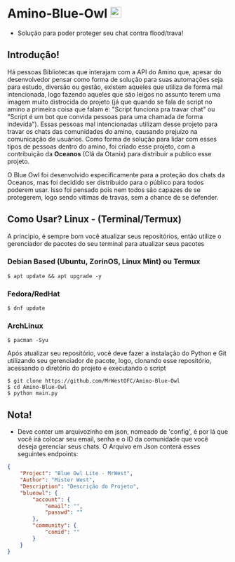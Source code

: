 # Amino-Blue-Owl  <img width="25" src="https://upload.wikimedia.org/wikipedia/commons/1/1f/Amino_icon.jpg">
- Solução para poder proteger seu chat contra flood/trava!

<div>

## Introdução!
Há pessoas Bibliotecas que interajam com a API do Amino que, apesar do desenvolvedor pensar como forma de solução para suas automações seja para estudo, diversão ou gestão, existem aqueles que utiliza de forma mal intencionada, logo fazendo aqueles que são leigos no assunto terem uma imagem muito distrocida do projeto (já que quando se fala de script no amino a primeira coisa que falam é: "Script funciona pra travar chat" ou "Script é um bot que convida pessoas para uma chamada de forma indevida"). Essas pessoas mal intencionadas utilizam desse projeto para travar os chats das comunidades do amino, causando prejuízo na comunicação de usuários. Como forma de solução para lidar com esses tipos de pessoas dentro do amino, foi criado esse projeto, com a contribuição da <strong>Oceanos</strong> (Clâ da Otanix) para distribuir a publico esse projeto.

O Blue Owl foi desenvolvido especificamente para a proteção dos chats da Oceanos, mas foi decidido ser distribuido para o público para todos poderem usar. Isso foi pensado pois nem todos são capazes de se protegerem, logo sendo vítimas de travas, sem a chance de se defender.
 
## Como Usar? Linux - (Terminal/Termux)
A principio, é sempre bom você atualizar seus repositórios, então utilize o gerenciador de pacotes do seu terminal para atualizar seus pacotes

### Debian Based (Ubuntu, ZorinOS, Linux Mint) ou Termux
```
$ apt update && apt upgrade -y
```
### Fedora/RedHat
```
$ dnf update
```
### ArchLinux
```
$ pacman -Syu
```

Após atualizar seu repositório, você deve fazer a instalação do Python e Git utilizando seu gerenciador de pacote, logo, clonando esse repositório, acessando o diretório do projeto e executando o script
```
$ git clone https://github.com/MrWestOFC/Amino-Blue-Owl
$ cd Amino-Blue-Owl
$ python main.py
```

## Nota!
- Deve conter um arquivozinho em json, nomeado de 'config', é por lá que você irá colocar seu email, senha e o ID da comunidade que você deseja gerenciar seus chats. O Arquivo em Json conterá esses seguintes endpoints:
```json
{
    "Project": "Blue Owl Lite - MrWest",
    "Author": "Mister West",
    "Description": "Descrição do Projeto",
    "blueowl": {
        "account": {
            "email": "",
            "passwd": ""
        },
        "community": {
            "comid": ""
        }
    }
}  
```
<div/>
  
